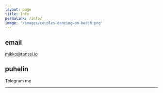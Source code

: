 ```yaml
---
layout: page
title: Info
permalink: /info/
image: '/images/couples-dancing-on-beach.png'
---
```


## email

mikko@tanssi.io

## puhelin

Telegram me

<hr>

